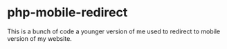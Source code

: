 # php-mobile-redirect
This is a bunch of code a younger version of me used to redirect to mobile version of my website.

